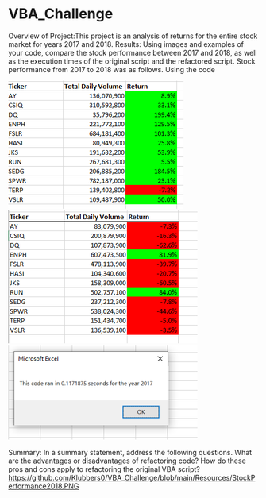 # VBA_Challenge
Overview of Project:This project is an analysis of returns for the entire stock market for years 2017 and 2018. 
Results: Using images and examples of your code, compare the stock performance between 2017 and 2018, as well as the execution times of the original script and the refactored script.
Stock performance from 2017 to 2018 was as follows. Using the code 

![pic1](https://github.com/Klubbers0/VBA_Challenge/blob/main/Resources/StockPerformance2017.PNG)
![pic2](https://github.com/Klubbers0/VBA_Challenge/blob/main/Resources/StockPerformance2018.PNG)
![pic5](https://github.com/Klubbers0/VBA_Challenge/blob/main/Resources/VBA_challenge_2017.PNG)

Summary: In a summary statement, address the following questions.
What are the advantages or disadvantages of refactoring code?
How do these pros and cons apply to refactoring the original VBA script?
https://github.com/Klubbers0/VBA_Challenge/blob/main/Resources/StockPerformance2018.PNG
